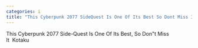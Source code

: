 ```yaml
---
categories: i
title: "This Cyberpunk 2077 SideQuest Is One Of Its Best So Dont Miss It  Kotaku"
---
```

This Cyberpunk 2077 Side-Quest Is One Of Its Best, So Don"t Miss It&nbsp;&nbsp;Kotaku